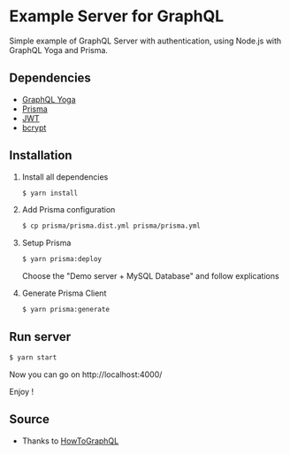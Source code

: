 # Example Server for GraphQL

Simple example of GraphQL Server with authentication, using Node.js with GraphQL Yoga and Prisma. 

## Dependencies

* [GraphQL Yoga](https://github.com/prisma-labs/graphql-yoga)
* [Prisma](https://www.prisma.io/)
* [JWT](https://github.com/auth0/node-jsonwebtoken#readme)
* [bcrypt](https://github.com/kelektiv/node.bcrypt.js#readme)

## Installation

1. Install all dependencies

    ```bash
    $ yarn install
    ```

1. Add Prisma configuration

    ```bash
    $ cp prisma/prisma.dist.yml prisma/prisma.yml
    ```

1. Setup Prisma

    ```bash
    $ yarn prisma:deploy
    ```
   
   Choose the "Demo server + MySQL Database" and follow explications

1. Generate Prisma Client

    ```bash
    $ yarn prisma:generate
    ```

## Run server

```bash
$ yarn start
```

Now you can go on http://localhost:4000/

Enjoy !

## Source

* Thanks to [HowToGraphQL](https://www.howtographql.com/)

